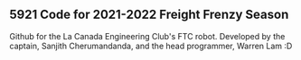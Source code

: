 ## 5921 Code for 2021-2022 Freight Frenzy Season

Github for the La Canada Engineering Club's FTC robot. Developed by the captain, Sanjith Cherumandanda, and the head programmer, Warren Lam :D 
